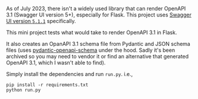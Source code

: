 As of July 2023, there isn't a widely used library that can render OpenAPI 3.1 
(Swagger UI version 5+), especially for Flask.
This project uses
[Swagger UI version `5.1.1`](https://github.com/swagger-api/swagger-ui/tree/v5.1.1)
specifically.

This mini project tests what would take to render OpenAPI 3.1 in Flask.

It also creates an OpanAPI 3.1 schema file from Pydantic and JSON schema files 
(uses 
[pydantic-openapi-schema](https://github.com/litestar-org/pydantic-openapi-schema)
under the hood. Sadly it's been archived so you may need to vendor it or find an
alternative that generated OpenAPI 3.1, which I wasn't able to find).

Simply install the dependencies and run `run.py`.
i.e.,
``` console
pip install -r requirements.txt
python run.py
```
